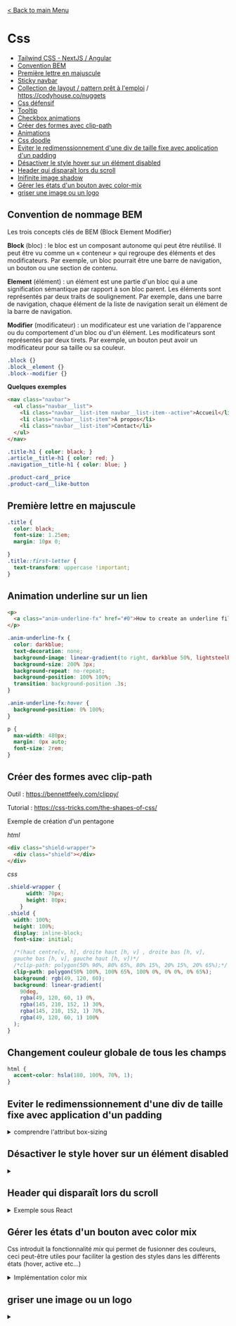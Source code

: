 [< Back to main Menu](https://github.com/gsoulie/Mobile-App-Development)    

# Css

* [Tailwind CSS - NextJS / Angular](https://github.com/gsoulie/css-resources/blob/main/css-tailwind.md)     
* [Convention BEM](#convention-de-nommage-BEM)
* [Première lettre en majuscule](#première-lettre-en-majuscule)     
* [Sticky navbar](https://github.com/gsoulie/css-resources/blob/master/css-sticky-navbar.md)     
* [Collection de layout / pattern prêt à l'emploi](https://csslayout.io/) / https://codyhouse.co/nuggets     
* [Css défensif](https://defensivecss.dev/)      
* [Tooltip](https://github.com/gsoulie/css-resources/blob/main/resources/tooltip.md)      
* [Checkbox animations](https://getcssscan.com/css-checkboxes-examples)     
* [Créer des formes avec clip-path](#créer-des-formes-avec-clip-path)       
* [Animations](https://github.com/gsoulie/css-resources/blob/main/css-animation.md)     
* [Css doodle](https://css-doodle.com/)
* [Eviter le redimenssionnement d'une div de taille fixe avec application d'un padding](#eviter-le-redimenssionnement-dune-div-de-taille-fixe-avec-application-dun-padding)
* [Désactiver le style hover sur un élément disabled](#désactiver-le-style-hover-sur-un-élément-disabled)
* [Header qui disparaît lors du scroll](#header-qui-disparaît-lors-du-scroll)
* [Inifinite image shadow](https://codepen.io/t_afif/pen/XWoNdGK)
* [Gérer les états d'un bouton avec color-mix](#gérer-les-états-d-un-bouton-avec-color-mix)
* [griser une image ou un logo](#griser-une-image-ou-un-logo)       

## Convention de nommage BEM

Les trois concepts clés de BEM (Block Element Modifier)

**Block** (bloc) : le bloc est un composant autonome qui peut être réutilisé. Il peut être vu comme un « conteneur » qui regroupe des éléments et des modificateurs. Par exemple, un bloc pourrait être une barre de navigation, un bouton ou une section de contenu.

**Element** (élément) : un élément est une partie d'un bloc qui a une signification sémantique par rapport à son bloc parent. Les éléments sont représentés par deux traits de soulignement. Par exemple, dans une barre de navigation, chaque élément de la liste de navigation serait un élément de la barre de navigation.

**Modifier** (modificateur) : un modificateur est une variation de l'apparence ou du comportement d'un bloc ou d'un élément. Les modificateurs sont représentés par deux tirets. Par exemple, un bouton peut avoir un modificateur pour sa taille ou sa couleur.

````css
.block {}
.block__element {}
.block--modifier {}
````

**Quelques exemples**

````html
<nav class="navbar">
  <ul class="navbar__list">
    <li class="navbar__list-item navbar__list-item--active">Accueil</li>
    <li class="navbar__list-item">À propos</li>
    <li class="navbar__list-item">Contact</li>
  </ul>
</nav>
````

````css
.title-h1 { color: black; }
.article__title-h1 { color: red; }
.navigation__title-h1 { color: blue; }

.product-card__price
.product-card__like-button
````

## Première lettre en majuscule

````css
.title {
  color: black;
  font-size: 1.25em;
  margin: 10px 0;

}
.title::first-letter {
  text-transform: uppercase !important;
}
````
## Animation underline sur un lien

````html
<p>
  <a class="anim-underline-fx" href="#0">How to create an underline fill effect in CSS</a>
</p>
````

````css
.anim-underline-fx {
  color: darkblue;
  text-decoration: none;
  background-image: linear-gradient(to right, darkblue 50%, lightsteelblue 50%);
  background-size: 200% 3px;
  background-repeat: no-repeat;
  background-position: 100% 100%;
  transition: background-position .3s;
}

.anim-underline-fx:hover {
  background-position: 0% 100%;
}

p {
  max-width: 480px;
  margin: 0px auto;
  font-size: 2rem;
}
````

## Créer des formes avec clip-path

Outil : https://bennettfeely.com/clippy/      

Tutorial : https://css-tricks.com/the-shapes-of-css/

Exemple de création d'un pentagone

*html*
````html
<div class="shield-wrapper">
  <div class="shield"></div>
</div>
````


*css*
````scss
.shield-wrapper {
      width: 70px;
      height: 80px;
    }
.shield {
  width: 100%;
  height: 100%;
  display: inline-block;
  font-size: initial;

  /*(haut centre[v, h], droite haut [h, v] , droite bas [h, v],
  gauche bas [h, v], gauche haut [h, v])*/
  /*clip-path: polygon(50% 90%, 80% 65%, 80% 15%, 20% 15%, 20% 65%);*/
  clip-path: polygon(50% 100%, 100% 65%, 100% 0%, 0% 0%, 0% 65%);
  background: rgb(49, 120, 60);
  background: linear-gradient(
    90deg,
    rgba(49, 120, 60, 1) 0%,
    rgba(145, 210, 152, 1) 30%,
    rgba(145, 210, 152, 1) 70%,
    rgba(49, 120, 60, 1) 100%
  );
}
````

## Changement couleur globale de tous les champs

````css
html {
  accent-color: hsla(180, 100%, 70%, 1);
}
````

## Eviter le redimenssionnement d'une div de taille fixe avec application d'un padding

<details>
  <summary>comprendre l'attribut box-sizing</summary>

Par défaut, chaque paramètre de *box-sizing* d'élément est défini sur ````content-box````. Ce qui signifie que si vous définissez la largeur d'un élément sur **200px**, puis ajoutez un padding de **20px** aux deux extrémités horizontales, cela entraînerait une largeur totale de **240px** pour cet élément.

pour résoudre ce problème, il vous suffit de mettre à jour le paramètre ````box-sizing````

````css
* {
     box-sizing : border-box
  }
````

Cela indique au navigateur de prendre en compte toute bordure et tout remplissage dans les valeurs que vous spécifiez pour la largeur et la hauteur d'un élément.

Ainsi, pour un élément défini sur border-box avec une largeur de 200 px et un remplissage de 20 px des deux côtés, sa largeur totale resterait toujours de 200 px (160 px comme zone de contenu et 40 px comme remplissage).

</details>

## Désactiver le style hover sur un élément disabled

<details>
  <summary></summary>

````
.btn-std {
  height: 47px;
  padding: 13px 30px;
  background-color: transparent;
  border: none;
  border-radius: 6px;
  font-size: 14px;
  line-height: 21px;
  transition: 0.3s;
  display: flex;
  align-items: center;
  justify-content: center;


  &:disabled {
    background-color: var(--color-disabled-button);
    pointer-events: none;
  }
}

.fill-dark-blue {
  background-color: var(--color-dark-blue);
  color: white;
  fill: white;

  &:hover:enabled {
    background-color: rgba(#014093, 0.7);
  }
}

<button class="btn-std fill-dark-blue">Bouton</button>
<button class="btn-std fill-dark-blue" disabled>Bouton</button>
````
</details>

## Header qui disparaît lors du scroll

<details>
  <summary>Exemple sous React</summary>


````typescript
export const RouteLayout = () => {
  const [showHeader, setShowHeader] = useState(true);

  useEffect(() => {
    let prevScrollPos = window.pageYOffset;

    const handleScroll = () => {
      const currentScrollPos = window.pageYOffset;
      const shouldShowHeader =
        currentScrollPos < prevScrollPos || currentScrollPos <= 200; // currentScrollPos === 0 ajuster la variable pour le seuil de déclenchement

      setShowHeader(shouldShowHeader);
      prevScrollPos = currentScrollPos;
    };

    window.addEventListener("scroll", handleScroll);

    return () => {
      window.removeEventListener("scroll", handleScroll);
    };
  }, []);

  return (
    <>
      <div className={`header ${showHeader ? "" : "hidden"}`}>
        <HeaderWrapper />
      </div>
	</>
  )
}
````

*HeaderWrapper.tsx*

````typescript
import './HeaderWrapper.scss'
import { MainMenu } from '../mainMenu/MainMenu';

export const HeaderWrapper = () => {


  return (
    <>      
      <div className="header">
        <Toolbar />
        <Navigation handleClick={showMenu} />
      </div>
    </>
  );
}
````

*HeaderWrapper.scss*

````css
.header {
  display: flex;
  flex-direction: column;
  align-items: flex-start;
  width: 100%;  
  position: fixed;
  top: 0;
  left: 0;
  transition: transform 0.3s ease-in-out, opacity 0.3s ease-in-out;
  transform: translateY(0);
  opacity: 1;
}
.header.hidden {
  transform: translateY(-100%);
  opacity: 0;
}
@media
(prefers-reduced-motion: no-preference) {
  html {
    scroll-behavior: smooth;
  }
}
````
</details>

## Gérer les états d'un bouton avec color mix

Css introduit la fonctionnalité *mix* qui permet de fusionner des couleurs, ceci peut-être utiles pour faciliter la gestion des styles dans les différents états (hover, active etc...)

<details>
	<summary>Implémentation color mix</summary>

````css
:root {
  --primary: #126df7;
}

button {
  transition: all .3s;
  padding: 1rem 2rem;
  border: none;
  border-radius: 0.75rem;
  cursor: pointer;

  color: var(--primary);
  background: color-mix(in lch, var(--primary) var(--mix, 15%), transparent);
  
  &:hover {
    --mix: 25%;
  }
  
  &:active {
    --mix: 35%;
  }
}
````
 
</details>

## griser une image ou un logo

<details>
	<summary></summary>


````css
element.style {
	filter: saturate(200%) grayscale(1);
}
````
 
</details>
